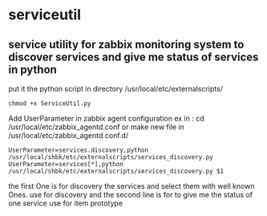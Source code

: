 # serviceutil

## service utility for zabbix monitoring system to discover services and give me status of services in python  

put it the python script in directory  /usr/local/etc/externalscripts/

    chmod +x ServiceUtil.py
Add UserParameter in zabbix agent configuration ex in : cd /usr/local/etc/zabbix_agentd.conf 
or make new file in /usr/local/etc/zabbix_agentd.conf.d/ 

    UserParameter=services.discovery,python /usr/local/shbk/etc/externalscripts/services_discovery.py
    UserParameter=services[*],python /usr/local/shbk/etc/externalscripts/services_discovery.py $1
    
the first One is for discovery the services and select them with well known Ones. use for discovery
and the second line is for to give me the status of one service use for item prototype
